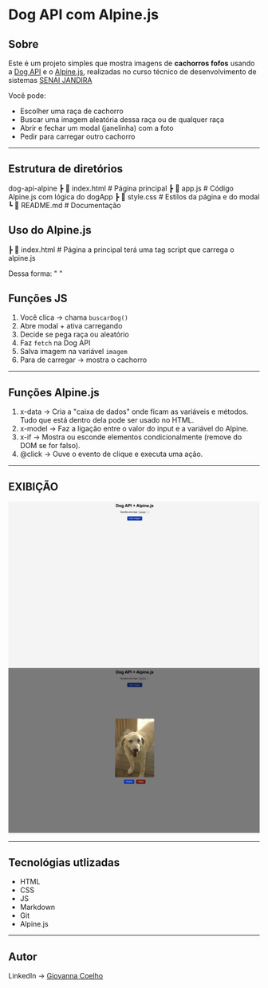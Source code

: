 # Dog API com Alpine.js

## Sobre
Este é um projeto simples que mostra imagens de **cachorros fofos** usando a [Dog API](https://dog.ceo/dog-api/) e o [Alpine.js](https://alpinejs.dev/), realizadas no curso técnico de desenvolvimento de sistemas [SENAI JANDIRA](https://sp.senai.br/unidade/jandira/) 

Você pode:
- Escolher uma raça de cachorro 
- Buscar uma imagem aleatória dessa raça ou de qualquer raça
- Abrir e fechar um modal (janelinha) com a foto
- Pedir para carregar outro cachorro

---

## Estrutura de diretórios 

dog-api-alpine
 ┣ 📜 index.html     # Página principal
 ┣ 📜 app.js         # Código Alpine.js com lógica do dogApp
 ┣ 📜 style.css      # Estilos da página e do modal
 ┗ 📜 README.md      # Documentação 

## Uso do Alpine.js

 ┣ 📜 index.html     # Página a principal terá uma tag script que carrega o alpine.js

 Dessa forma:
 " <script src="https://unpkg.com/alpinejs" defer></script> "


## Funções JS

1. Você clica → chama `buscarDog()`  
2. Abre modal + ativa carregando  
3. Decide se pega raça ou aleatório  
4. Faz `fetch` na Dog API  
5. Salva imagem na variável `imagem`  
6. Para de carregar → mostra o cachorro  

---

## Funções Alpine.js

1. x-data -> Cria a "caixa de dados" onde ficam as variáveis e métodos. Tudo que está dentro dela pode ser usado no HTML.
2. x-model -> Faz a ligação entre o valor do input e a variável do Alpine.
3. x-if -> Mostra ou esconde elementos condicionalmente (remove do DOM se for falso).
4. @click -> Ouve o evento de clique e executa uma ação.

---

## EXIBIÇÃO

![](./img/inicio.png)
![](./img/fim.png)

---

## Tecnológias utlizadas
- HTML
- CSS
- JS
- Markdown
- Git
- Alpine.js
___
## Autor
LinkedIn -> [Giovanna Coelho](https://www.linkedin.com/in/giovannacoelhogiliodesa/)



